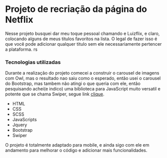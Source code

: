 # Projeto de recriação da página do Netflix
Nesse projeto busquei dar meu toque pessoal chamando e Luizflix, e claro, colocando alguns de meus titulos favoritos na lista. O legal de fazer isso é que você pode adicionar qualquer titulo sem ele necessariamente pertencer a plataforma. rs

### Tecnologias utilizadas

Durante a realização do projeto comecei a construir o carousel de imagens com Owl, mas o resultado nao saiu como o esperado, então usei o carousel do Bootstrap, mas tambem não atingi o que queria com ele, então pesquisando achei(e indico) uma biblioteca para JavaScript muito versatil e potente que se chama Swiper, segue link [clique](https://www.google.com/url?sa=t&rct=j&q=&esrc=s&source=web&cd=&cad=rja&uact=8&ved=2ahUKEwiwzaKu7r7tAhU8ILkGHWMnCFcQFjAAegQIARAD&url=https%3A%2F%2Fswiperjs.com%2F&usg=AOvVaw0niHET1zHIJweC_aCjAeJC "clique").

- HTML
- CSS
- SCSS
- JavaScripts
- Jquery
- Bootstrap
- Swiper

O projeto é totalmente adaptado para mobile, e ainda sigo com ele em andamento para melhorar o código e adicionar mais funcionalidades.
